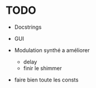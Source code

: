 # TODO

- Docstrings

- GUI

- Modulation synthé a améliorer
  - delay
  - finir le shimmer

- faire bien toute les consts
